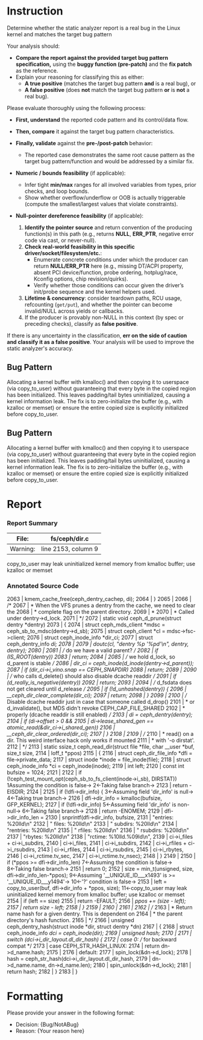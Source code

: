 # Instruction

Determine whether the static analyzer report is a real bug in the Linux kernel and matches the target bug pattern

Your analysis should:
- **Compare the report against the provided target bug pattern specification,** using the **buggy function (pre-patch)** and the **fix patch** as the reference.
- Explain your reasoning for classifying this as either:
  - **A true positive** (matches the target bug pattern **and** is a real bug), or
  - **A false positive** (does **not** match the target bug pattern **or** is **not** a real bug).

Please evaluate thoroughly using the following process:

- **First, understand** the reported code pattern and its control/data flow.
- **Then, compare** it against the target bug pattern characteristics.
- **Finally, validate** against the **pre-/post-patch** behavior:
  - The reported case demonstrates the same root cause pattern as the target bug pattern/function and would be addressed by a similar fix.

- **Numeric / bounds feasibility** (if applicable):
  - Infer tight **min/max** ranges for all involved variables from types, prior checks, and loop bounds.
  - Show whether overflow/underflow or OOB is actually triggerable (compute the smallest/largest values that violate constraints).

- **Null-pointer dereference feasibility** (if applicable):
  1. **Identify the pointer source** and return convention of the producing function(s) in this path (e.g., returns **NULL**, **ERR_PTR**, negative error code via cast, or never-null).
  2. **Check real-world feasibility in this specific driver/socket/filesystem/etc.**:
     - Enumerate concrete conditions under which the producer can return **NULL/ERR_PTR** here (e.g., missing DT/ACPI property, absent PCI device/function, probe ordering, hotplug/race, Kconfig options, chip revision/quirks).
     - Verify whether those conditions can occur given the driver’s init/probe sequence and the kernel helpers used.
  3. **Lifetime & concurrency**: consider teardown paths, RCU usage, refcounting (`get/put`), and whether the pointer can become invalid/NULL across yields or callbacks.
  4. If the producer is provably non-NULL in this context (by spec or preceding checks), classify as **false positive**.

If there is any uncertainty in the classification, **err on the side of caution and classify it as a false positive**. Your analysis will be used to improve the static analyzer's accuracy.

## Bug Pattern

Allocating a kernel buffer with kmalloc() and then copying it to userspace (via copy_to_user) without guaranteeing that every byte in the copied region has been initialized. This leaves padding/tail bytes uninitialized, causing a kernel information leak. The fix is to zero-initialize the buffer (e.g., with kzalloc or memset) or ensure the entire copied size is explicitly initialized before copy_to_user.

## Bug Pattern

Allocating a kernel buffer with kmalloc() and then copying it to userspace (via copy_to_user) without guaranteeing that every byte in the copied region has been initialized. This leaves padding/tail bytes uninitialized, causing a kernel information leak. The fix is to zero-initialize the buffer (e.g., with kzalloc or memset) or ensure the entire copied size is explicitly initialized before copy_to_user.

# Report

### Report Summary

File:| fs/ceph/dir.c
---|---
Warning:| line 2153, column 9
copy_to_user may leak uninitialized kernel memory from kmalloc buffer; use
kzalloc or memset

### Annotated Source Code


2063  | 	kmem_cache_free(ceph_dentry_cachep, di);
2064  | }
2065  |
2066  | /*
2067  |  * When the VFS prunes a dentry from the cache, we need to clear the
2068  |  * complete flag on the parent directory.
2069  |  *
2070  |  * Called under dentry->d_lock.
2071  |  */
2072  | static void ceph_d_prune(struct dentry *dentry)
2073  | {
2074  |  struct ceph_mds_client *mdsc = ceph_sb_to_mdsc(dentry->d_sb);
2075  |  struct ceph_client *cl = mdsc->fsc->client;
2076  |  struct ceph_inode_info *dir_ci;
2077  |  struct ceph_dentry_info *di;
2078  |
2079  |  doutc(cl, "dentry %p '%pd'\n", dentry, dentry);
2080  |
2081  |  /* do we have a valid parent? */
2082  |  if (IS_ROOT(dentry))
2083  |  return;
2084  |
2085  |  /* we hold d_lock, so d_parent is stable */
2086  | 	dir_ci = ceph_inode(d_inode(dentry->d_parent));
2087  |  if (dir_ci->i_vino.snap == CEPH_SNAPDIR)
2088  |  return;
2089  |
2090  |  /* who calls d_delete() should also disable dcache readdir */
2091  |  if (d_really_is_negative(dentry))
2092  |  return;
2093  |
2094  |  /* d_fsdata does not get cleared until d_release */
2095  |  if (!d_unhashed(dentry)) {
2096  | 		__ceph_dir_clear_complete(dir_ci);
2097  |  return;
2098  | 	}
2099  |
2100  |  /* Disable dcache readdir just in case that someone called d_drop()
2101  |  * or d_invalidate(), but MDS didn't revoke CEPH_CAP_FILE_SHARED
2102  |  * properly (dcache readdir is still enabled) */
2103  | 	di = ceph_dentry(dentry);
2104  |  if (di->offset > 0 &&
2105  | 	    di->lease_shared_gen == atomic_read(&dir_ci->i_shared_gen))
2106  | 		__ceph_dir_clear_ordered(dir_ci);
2107  | }
2108  |
2109  | /*
2110  |  * read() on a dir.  This weird interface hack only works if mounted
2111  |  * with '-o dirstat'.
2112  |  */
2113  | static ssize_t ceph_read_dir(struct file *file, char __user *buf, size_t size,
2114  | 			     loff_t *ppos)
2115  | {
2116  |  struct ceph_dir_file_info *dfi = file->private_data;
2117  |  struct inode *inode = file_inode(file);
2118  |  struct ceph_inode_info *ci = ceph_inode(inode);
2119  |  int left;
2120  |  const int bufsize = 1024;
2121  |
2122  |  if (!ceph_test_mount_opt(ceph_sb_to_fs_client(inode->i_sb), DIRSTAT))
    1Assuming the condition is false→
    2←Taking false branch→
2123  |  return -EISDIR;
2124  |
2125  |  if (!dfi->dir_info) {
    3←Assuming field 'dir_info' is null→
    4←Taking true branch→
2126  |  dfi->dir_info = kmalloc(bufsize, GFP_KERNEL);
2127  |  if (!dfi->dir_info)
    5←Assuming field 'dir_info' is non-null→
    6←Taking false branch→
2128  |  return -ENOMEM;
2129  |  dfi->dir_info_len =
2130  | 			snprintf(dfi->dir_info, bufsize,
2131  |  "entries:   %20lld\n"
2132  |  " files:    %20lld\n"
2133  |  " subdirs:  %20lld\n"
2134  |  "rentries:  %20lld\n"
2135  |  " rfiles:   %20lld\n"
2136  |  " rsubdirs: %20lld\n"
2137  |  "rbytes:    %20lld\n"
2138  |  "rctime:    %10lld.%09ld\n",
2139  | 				ci->i_files + ci->i_subdirs,
2140  | 				ci->i_files,
2141  | 				ci->i_subdirs,
2142  | 				ci->i_rfiles + ci->i_rsubdirs,
2143  | 				ci->i_rfiles,
2144  | 				ci->i_rsubdirs,
2145  | 				ci->i_rbytes,
2146  | 				ci->i_rctime.tv_sec,
2147  | 				ci->i_rctime.tv_nsec);
2148  | 	}
2149  |
2150  |  if (*ppos >= dfi->dir_info_len)
    7←Assuming the condition is false→
    8←Taking false branch→
2151  |  return 0;
2152  |  size = min_t(unsigned, size, dfi->dir_info_len-*ppos);
    9←Assuming '__UNIQUE_ID___x1493' is >= '__UNIQUE_ID___y1494'→
    10←'?' condition is false→
2153  |  left = copy_to_user(buf, dfi->dir_info + *ppos, size);
    11←copy_to_user may leak uninitialized kernel memory from kmalloc buffer; use kzalloc or memset
2154  |  if (left == size)
2155  |  return -EFAULT;
2156  | 	*ppos += (size - left);
2157  |  return size - left;
2158  | }
2159  |
2160  |
2161  |
2162  | /*
2163  |  * Return name hash for a given dentry.  This is dependent on
2164  |  * the parent directory's hash function.
2165  |  */
2166  | unsigned ceph_dentry_hash(struct inode *dir, struct dentry *dn)
2167  | {
2168  |  struct ceph_inode_info *dci = ceph_inode(dir);
2169  |  unsigned hash;
2170  |
2171  |  switch (dci->i_dir_layout.dl_dir_hash) {
2172  |  case 0:	/* for backward compat */
2173  |  case CEPH_STR_HASH_LINUX:
2174  |  return dn->d_name.hash;
2175  |
2176  |  default:
2177  | 		spin_lock(&dn->d_lock);
2178  | 		hash = ceph_str_hash(dci->i_dir_layout.dl_dir_hash,
2179  | 				     dn->d_name.name, dn->d_name.len);
2180  | 		spin_unlock(&dn->d_lock);
2181  |  return hash;
2182  | 	}
2183  | }

# Formatting

Please provide your answer in the following format:

- Decision: {Bug/NotABug}
- Reason: {Your reason here}
